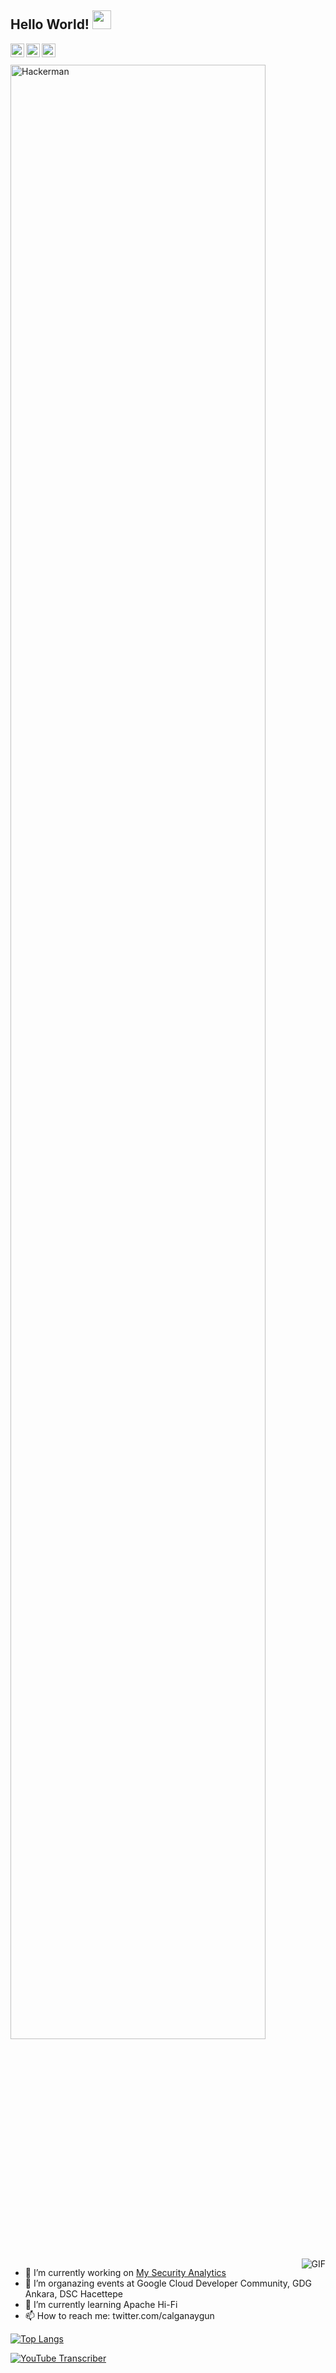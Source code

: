 ## Hello World! <img src="https://raw.githubusercontent.com/iampavangandhi/iampavangandhi/master/gifs/Hi.gif" width="30px"></h2>

<a href="https://twitter.com/calganaygun">
  <img align="left" alt="Çalgan's Twitter" width="22px" src="https://cdn.jsdelivr.net/npm/simple-icons@v3/icons/twitter.svg"/>
</a>
<a href="https://www.linkedin.com/in/calganaygun/">
  <img align="left" alt="Çalgan's LinkedIn" width="22px" src="https://cdn.jsdelivr.net/npm/simple-icons@v3/icons/linkedin.svg"/>
</a>
<a href="https://github.com/calganaygun">
  <img align="left" alt="Çalgan's Github" width="22px" src="https://cdn.jsdelivr.net/npm/simple-icons@v3/icons/github.svg"/>
</a>
<br/>
<br/>
<img width="90%" alt="Hackerman" align="center" src="https://i.imgur.com/h9TLdDf.png"/>
<br/>
<img align="right" alt="GIF" src="https://media1.giphy.com/media/Mc7EEWR5oNV1FUupMc/giphy.gif"/>

- 🔭 I’m currently working on [My Security Analytics](https://mysecurityanalytics.com/)
- 📅 I’m organazing events at Google Cloud Developer Community, GDG Ankara, DSC Hacettepe
- 🌱 I’m currently learning Apache Hi-Fi
- 📫 How to reach me: twitter.com/calganaygun

[![Top Langs](https://github-readme-stats.vercel.app/api/top-langs/?username=calganaygun&layout=compact)](https://github.com/calganaygun)

[![YouTube Transcriber](https://github-readme-stats.vercel.app/api/pin/?username=calganaygun&repo=YoutubeTranscriber)](https://github.com/calganaygun/YoutubeTranscriber)
</br>
